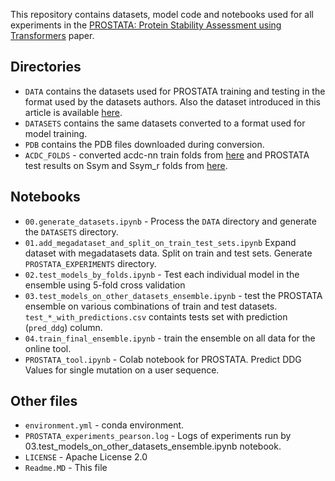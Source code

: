 This repository contains datasets, model code and notebooks used for all experiments in the [PROSTATA: Protein Stability Assessment using
Transformers](https://www.biorxiv.org/content/10.1101/2022.12.25.521875v1) paper.

## Directories

- `DATA` contains the datasets used for PROSTATA training and testing in the format used by the datasets authors. Also the dataset introduced in this article is available [here](https://github.com/mitiau/PROSTATA/blob/main/DATA/dataset_our_w_clusters_v2.5.pkl).
- `DATASETS` contains the same datasets converted to a format used for model training.
- `PDB` contains the PDB files downloaded during conversion.
- `ACDC_FOLDS` - converted acdc-nn train folds from [here](https://github.com/compbiomed-unito/acdc-nn/tree/master/datasets) and PROSTATA test results on Ssym and Ssym_r folds from [here](https://github.com/compbiomed-unito/acdc-nn/tree/master/results_replication/Ssym_cv.mut).

## Notebooks

- `00.generate_datasets.ipynb` - Process the `DATA` directory and generate the `DATASETS` directory.
- `01.add_megadataset_and_split_on_train_test_sets.ipynb` Expand dataset with megadatasets data. Split on train and test sets. Generate `PROSTATA_EXPERIMENTS` directory.
- `02.test_models_by_folds.ipynb` - Test each individual model in the ensemble using 5-fold cross validation
- `03.test_models_on_other_datasets_ensemble.ipynb` - test the PROSTATA ensemble on various combinations of train and test datasets. `test_*_with_predictions.csv` containts tests set with prediction (`pred_ddg`) column. 
- `04.train_final_ensemble.ipynb` - train the ensemble on all data for the online tool.
- `PROSTATA_tool.ipynb` - Colab notebook for PROSTATA. Predict DDG Values for single mutation on a user sequence.

## Other files

- `environment.yml` - conda environment.
- `PROSTATA_experiments_pearson.log` - Logs of experiments run by 03.test_models_on_other_datasets_ensemble.ipynb notebook.
- `LICENSE` - Apache License 2.0
- `Readme.MD` - This file
